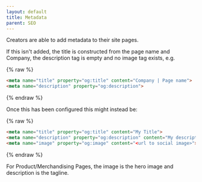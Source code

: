 ```yaml
---
layout: default
title: Metadata
parent: SEO
---
```


Creators are able to add metadata to their site pages.

If this isn't added, the title is constructed from the page name and Company, the description tag is empty and no image tag exists, e.g.

{% raw %}
```html
<meta name="title" property="og:title" content="Company | Page name">
<meta name="description" property="og:description">
```
{% endraw %}

Once this has been configured this might instead be:

{% raw %}
```html
<meta name="title" property="og:title" content="My Title">
<meta name="description" property="og:description" content="My description ">
<meta name="image" property="og:image" content="<url to social image>">
```
{% endraw %}

For Product/Merchandising Pages, the image is the hero image and description is the tagline.
